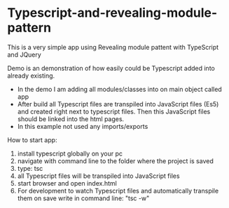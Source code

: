 # Typescript-and-revealing-module-pattern

This is a very simple app using Revealing module pattent with TypeScript and JQuery

Demo is an demonstration of how easily could be Typescript added into already existing.

- In the demo I am adding all modules/classes into on main object called app
- After build all Typescript files are transpiled into JavaScript files (Es5) and created
  right next to typescript files. Then this JavaScript files should be linked into the html pages.
- In this example not used any imports/exports

How to start app:
1. install typescript globally on your pc
2. navigate with command line to the folder where the project is saved
3. type: tsc
4. all Typescript files will be transpiled into JavaScript files
5. start browser and open index.html
6. For development to watch Typescript files and automatically transpile them on save write in command line: "tsc -w"
